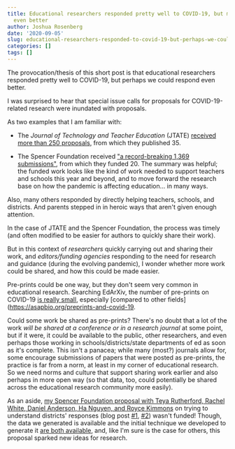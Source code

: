```yaml
---
title: Educational researchers responded pretty well to COVID-19, but maybe we could respond
  even better
author: Joshua Rosenberg
date: '2020-09-05'
slug: educational-researchers-responded-to-covid-19-but-perhaps-we-could-respond-even-better
categories: []
tags: []
---
```


The provocation/thesis of this short post is that educational researchers responded pretty well to COVID-19, but perhaps we could respond even better.

I was surprised to hear that special issue calls for proposals for COVID-19-related research were inundated with proposals. 

As two examples that I am familiar with:

- The *Journal of Technology and Teacher Education* (JTATE) [received more than 250 proposals](https://www.learntechlib.org/primary/p/216910/), from which they published 35.

- The Spencer Foundation received ["a record-breaking 1,369 submissions"](https://www.spencer.org/news/announcing-our-covid-19-related-research-grants-awardees), from which they funded 20. The summary was helpful; the funded work looks like the kind of work needed to support teachers and schools this year and beyond, and to move forward the research base on how the pandemic is affecting education... in many ways.

Also, many others responded by directly helping teachers, schools, and districts. And parents stepped in in heroic ways that aren't given enough attention.

In the case of JTATE and the Spencer Foundation, the process was timely (and often modified to be easier for authors to quickly share their work). 

But in this context of *researchers* quickly carrying out and sharing their work, and *editors/funding agencies* responding to the need for research and guidance (during the evolving pandemic), I wonder whether more work could be shared, and how this could be made easier.

Pre-prints could be one way, but they don't seem very common in educational research. Searching EdArXiv, the number of pre-prints on COVID-19 [is really small](https://edarxiv.org/discover?q=covid-19), especially [compared to other fields](https://asapbio.org/preprints-and-covid-19.

Could some work be shared as pre-prints? There's no doubt that a lot of the work _will be shared at a conference or in a research journal_ at some point, but if it were, it could be available to the public, other researchers, and even perhaps those working in schools/districts/state departments of ed as soon as it's complete. This isn't a panacea; while many (most?) journals allow for, some encourage submissions of papers that were posted as pre-prints, the practice is far from a norm, at least in my corner of educational research. So we need norms and culture that support sharing work earlier and also perhaps in more open way (so that data, too, could potentially be shared across the educational research community more easily).

As an aside, [my Spencer Foundation proposal with Teya Rutherford, Rachel White, Daniel Anderson, Ha Nguyen, and Royce Kimmons](https://osf.io/9j2cu/) on trying to understand districts' responses (blog post [#1](https://joshuamrosenberg.com/posts/how-are-u-s-school-districts-responding-to-covid-a-first-look-at-12-500-districts-websites/), [#2](https://joshuamrosenberg.com/post/2020/04/25/update-to-how-u-s-school-districts-are-responding-to-covid-19/)) wasn't funded! Though, the data we generated is available and the initial technique we developed to generate it [are both available](https://github.com/making-data-science-count/covidedu), and, like I'm sure is the case for others, this proposal sparked new ideas for research. 